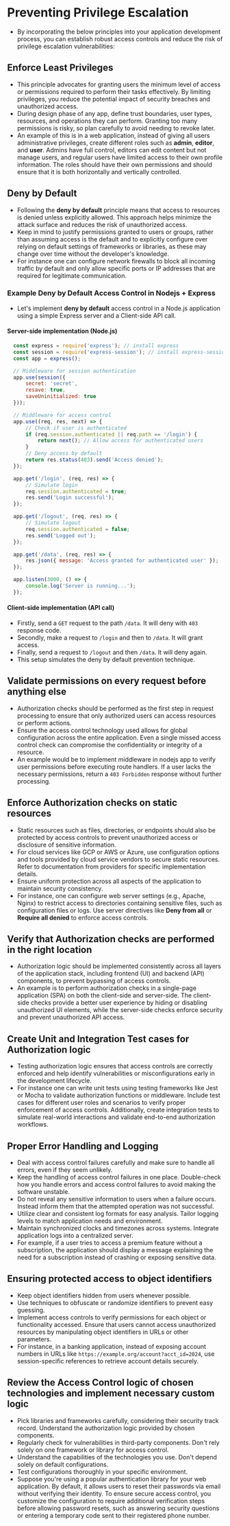 # Preventing Privilege Escalation

* By incorporating the below principles into your application development process, you can establish robust access controls and reduce the risk of privilege escalation vulnerabilities:

## Enforce Least Privileges

* This principle advocates for granting users the minimum level of access or permissions required to perform their tasks effectively. By limiting privileges, you reduce the potential impact of security breaches and unauthorized access.
* During design phase of any app, define trust boundaries, user types, resources, and operations they can perform. Granting too many permissions is risky, so plan carefully to avoid needing to revoke later.
* An example of this is in a web application, instead of giving all users administrative privileges, create different roles such as **admin**, **editor**, and **user**. Admins have full control, editors can edit content but not manage users, and regular users have limited access to their own profile information. The roles should have their own permissions and should ensure that it is both horizontally and vertically controlled.

## Deny by Default

* Following the **deny by default** principle means that access to resources is denied unless explicitly allowed. This approach helps minimize the attack surface and reduces the risk of unauthorized access.
* Keep in mind to justify permissions granted to users or groups, rather than assuming access is the default and to explicitly configure over relying on default settings of frameworks or libraries, as these may change over time without the developer's knowledge.
* For instance one can configure network firewalls to block all incoming traffic by default and only allow specific ports or IP addresses that are required for legitimate communication.

### Example Deny by Default Access Control in Nodejs + Express

* Let's implement **deny by default** access control in a Node.js application using a simple Express server and a Client-side API call.

#### Server-side implementation (Node.js)

```javascript
  const express = require('express'); // install express
  const session = require('express-session'); // install express-session
  const app = express();

  // Middleware for session authentication
  app.use(session({
      secret: 'secret',
      resave: true,
      saveUninitialized: true
  }));

  // Middleware for access control
  app.use((req, res, next) => {
      // Check if user is authenticated
      if (req.session.authenticated || req.path == '/login') {
          return next(); // Allow access for authenticated users
      }
      // Deny access by default
      return res.status(403).send('Access denied');
  });

  app.get('/login', (req, res) => {
      // Simulate login
      req.session.authenticated = true;
      res.send('Login successful');
  });

  app.get('/logout', (req, res) => {
      // Simulate logout
      req.session.authenticated = false;
      res.send('Logged out');
  });

  app.get('/data', (req, res) => {
      res.json({ message: 'Access granted for authenticated user' });
  });

  app.listen(3000, () => {
      console.log('Server is running...');
  });
```

#### Client-side implementation (API call)

* Firstly, send a `GET` request to the path `/data`. It will deny with `403` response code.
* Secondly, make a request to `/login` and then to `/data`. It will grant access.
* Finally, send a request to `/logout` and then `/data`. It will deny again.
* This setup simulates the deny by default prevention technique.

## Validate permissions on every request before anything else

* Authorization checks should be performed as the first step in request processing to ensure that only authorized users can access resources or perform actions.
* Ensure the access control technology used allows for global configuration across the entire application. Even a single missed access control check can compromise the confidentiality or integrity of a resource.
* An example would be to implement middleware in nodejs app to verify user permissions before executing route handlers. If a user lacks the necessary permissions, return a `403 Forbidden` response without further processing.

## Enforce Authorization checks on static resources

* Static resources such as files, directories, or endpoints should also be protected by access controls to prevent unauthorized access or disclosure of sensitive information.
* For cloud services like GCP or AWS or Azure, use configuration options and tools provided by cloud service vendors to secure static resources. Refer to documentation from providers for specific implementation details.
* Ensure uniform protection across all aspects of the application to maintain security consistency.
* For instance, one can configure web server settings (e.g., Apache, Nginx) to restrict access to directories containing sensitive files, such as configuration files or logs. Use server directives like **Deny from all** or **Require all denied** to enforce access controls.

## Verify that Authorization checks are performed in the right location

* Authorization logic should be implemented consistently across all layers of the application stack, including frontend (UI) and backend (API) components, to prevent bypassing of access controls.
* An example is to perform authorization checks in a single-page application (SPA) on both the client-side and server-side. The client-side checks provide a better user experience by hiding or disabling unauthorized UI elements, while the server-side checks enforce security and prevent unauthorized API access.

## Create Unit and Integration Test cases for Authorization logic

* Testing authorization logic ensures that access controls are correctly enforced and help identify vulnerabilities or misconfigurations early in the development lifecycle.
* For instance one can write unit tests using testing frameworks like Jest or Mocha to validate authorization functions or middleware. Include test cases for different user roles and scenarios to verify proper enforcement of access controls. Additionally, create integration tests to simulate real-world interactions and validate end-to-end authorization workflows.

## Proper Error Handling and Logging

* Deal with access control failures carefully and make sure to handle all errors, even if they seem unlikely.
* Keep the handling of access control failures in one place. Double-check how you handle errors and access control failures to avoid making the software unstable.
* Do not reveal any sensitive information to users when a failure occurs. Instead inform them that the attempted operation was not successful.
* Utilize clear and consistent log formats for easy analysis. Tailor logging levels to match application needs and environment.
* Maintain synchronized clocks and timezones across systems. Integrate application logs into a centralized server.
* For example, if a user tries to access a premium feature without a subscription, the application should display a message explaining the need for a subscription instead of crashing or exposing sensitive data.

## Ensuring protected access to object identifiers

* Keep object identifiers hidden from users whenever possible.
* Use techniques to obfuscate or randomize identifiers to prevent easy guessing.
* Implement access controls to verify permissions for each object or functionality accessed. Ensure that users cannot access unauthorized resources by manipulating object identifiers in URLs or other parameters.
* For instance, in a banking application, instead of exposing account numbers in URLs like `https://example.org/account?acct_id=2024`, use session-specific references to retrieve account details securely.

## Review the Access Control logic of chosen technologies and implement necessary custom logic

* Pick libraries and frameworks carefully, considering their security track record. Understand the authorization logic provided by chosen components.
* Regularly check for vulnerabilities in third-party components. Don't rely solely on one framework or library for access control.
* Understand the capabilities of the technologies you use. Don't depend solely on default configurations.
* Test configurations thoroughly in your specific environment.
* Suppose you're using a popular authentication library for your web application. By default, it allows users to reset their passwords via email without verifying their identity. To ensure secure access control, you customize the configuration to require additional verification steps before allowing password resets, such as answering security questions or entering a temporary code sent to their registered phone number.
